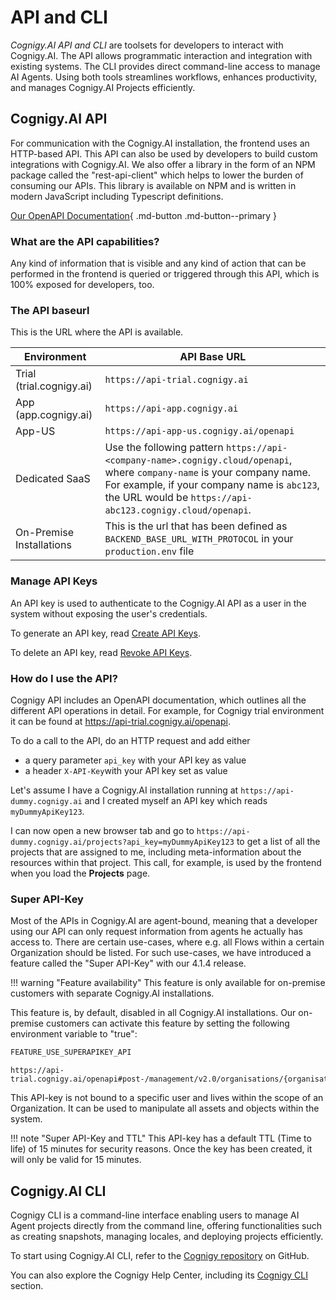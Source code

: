 # API and CLI

_Cognigy.AI API and CLI_ are toolsets for developers to interact with Cognigy.AI. The API allows programmatic interaction and integration with existing systems. The CLI provides direct command-line access to manage AI Agents. Using both tools streamlines workflows, enhances productivity, and manages Cognigy.AI Projects efficiently.

## Cognigy.AI API

For communication with the Cognigy.AI installation, the frontend uses an HTTP-based API.
This API can also be used by developers to build custom integrations with Cognigy.AI. We also offer a library in the form of an NPM package called the "rest-api-client" which helps to lower the burden of consuming our APIs. This library is available on NPM and is written in modern JavaScript including Typescript definitions.

[Our OpenAPI Documentation](https://api-trial.cognigy.ai/openapi){ .md-button .md-button--primary }

### What are the API capabilities?

Any kind of information that is visible and any kind of action that can be performed in the frontend is queried or triggered through this API, which is 100% exposed for developers, too.

### The API baseurl

This is the URL where the API is available.

| Environment              | API Base URL                                                                                                                                                                                                                         |
|--------------------------|--------------------------------------------------------------------------------------------------------------------------------------------------------------------------------------------------------------------------------------|
| Trial (trial.cognigy.ai) | `https://api-trial.cognigy.ai`                                                                                                                                                                                                       |
| App (app.cognigy.ai)     | `https://api-app.cognigy.ai`                                                                                                                                                                                                         |
| App-US                   | `https://api-app-us.cognigy.ai/openapi`                                                                                                                                                                                              |
| Dedicated SaaS           | Use the following pattern `https://api-<company-name>.cognigy.cloud/openapi`, where `company-name` is your company name. For example, if your company name is `abc123`, the URL would be `https://api-abc123.cognigy.cloud/openapi`. |                                                                                                      |
| On-Premise Installations | This is the url that has been defined as `BACKEND_BASE_URL_WITH_PROTOCOL` in your `production.env` file                                                                                                                              | 

### Manage API Keys

An API key is used to authenticate to the Cognigy.AI API as a user in the system without exposing the user's credentials.

To generate an API key, read [Create API Keys](../administer/user-menu/my-profile.md#create-api-keys).

To delete an API key, read [Revoke API Keys](../administer/user-menu/my-profile.md#revoke-api-keys).

### How do I use the API?

Cognigy API includes an OpenAPI documentation, which outlines all the different API operations in detail. For example, for Cognigy trial environment it can be found at https://api-trial.cognigy.ai/openapi.

To do a call to the API, do an HTTP request and add either
- a query parameter `api_key` with your API key as value
- a header `X-API-Key`with your API key set as value

Let's assume I have a Cognigy.AI installation running at `https://api-dummy.cognigy.ai` and I created myself an API key which reads `myDummyApiKey123`.

I can now open a new browser tab and go to `https://api-dummy.cognigy.ai/projects?api_key=myDummyApiKey123` to get a list of all the projects that are assigned to me, including meta-information about the resources within that project.
This call, for example, is used by the frontend when you load the **Projects** page.

### Super API-Key

Most of the APIs in Cognigy.AI are agent-bound,
meaning that a developer using our API can only request information from agents he actually has access to.
There are certain use-cases, where e.g. all Flows within a certain Organization should be listed.
For such use-cases, we have introduced a feature called the "Super API-Key" with our 4.1.4 release.

!!! warning "Feature availability"
    This feature is only available for on-premise customers with separate Cognigy.AI installations.

This feature is, by default, disabled in all Cognigy.AI installations. Our on-premise customers can activate this feature by setting the following environment variable to "true":

````JavaScript
FEATURE_USE_SUPERAPIKEY_API
````

````
https://api-trial.cognigy.ai/openapi#post-/management/v2.0/organisations/{organisationId}/apikeys
````

This API-key is not bound to a specific user and lives within the scope of an Organization. It can be used to manipulate all assets and objects within the system.

!!! note "Super API-Key and TTL"
    This API-key has a default TTL (Time to life) of 15 minutes for security reasons. Once the key has been created, it will only be valid for 15 minutes.

## Cognigy.AI CLI

Cognigy CLI is a command-line interface enabling users to manage AI Agent projects directly from the command line, offering functionalities such as creating snapshots, managing locales, and deploying projects efficiently.

To start using Cognigy.AI CLI, refer to the [Cognigy repository](https://github.com/Cognigy/Cognigy-CLI) on GitHub.

You can also explore the Cognigy Help Center, including its [Cognigy CLI](https://support.cognigy.com/hc/en-us/sections/360004745359-Cognigy-CLI) section.